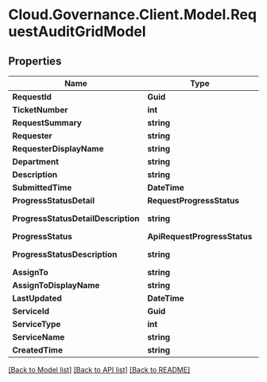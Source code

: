 # Cloud.Governance.Client.Model.RequestAuditGridModel
## Properties

Name | Type | Description | Notes
------------ | ------------- | ------------- | -------------
**RequestId** | **Guid** |  | [optional] 
**TicketNumber** | **int** |  | [optional] 
**RequestSummary** | **string** |  | [optional] 
**Requester** | **string** |  | [optional] 
**RequesterDisplayName** | **string** |  | [optional] 
**Department** | **string** |  | [optional] 
**Description** | **string** |  | [optional] 
**SubmittedTime** | **DateTime** |  | [optional] 
**ProgressStatusDetail** | **RequestProgressStatus** |  | [optional] 
**ProgressStatusDetailDescription** | **string** |  | [optional] [readonly] 
**ProgressStatus** | **ApiRequestProgressStatus** |  | [optional] 
**ProgressStatusDescription** | **string** |  | [optional] [readonly] 
**AssignTo** | **string** |  | [optional] 
**AssignToDisplayName** | **string** |  | [optional] 
**LastUpdated** | **DateTime** |  | [optional] 
**ServiceId** | **Guid** |  | [optional] 
**ServiceType** | **int** |  | [optional] 
**ServiceName** | **string** |  | [optional] 
**CreatedTime** | **string** |  | [optional] 

[[Back to Model list]](../README.md#documentation-for-models) [[Back to API list]](../README.md#documentation-for-api-endpoints) [[Back to README]](../README.md)

